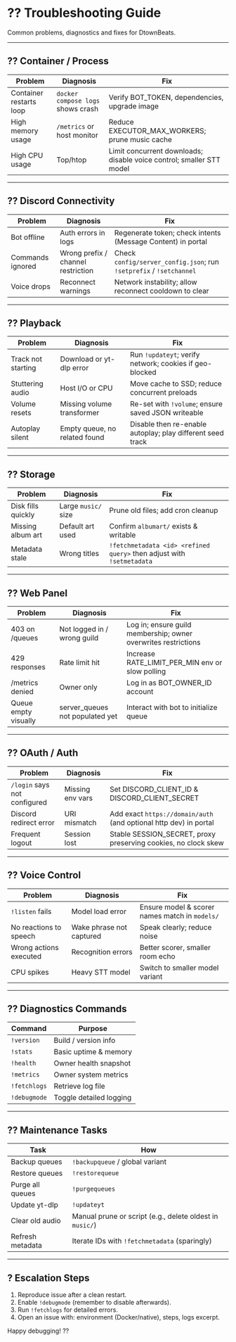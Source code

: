 # ?? Troubleshooting Guide

Common problems, diagnostics and fixes for DtownBeats.

---
## ?? Container / Process
| Problem | Diagnosis | Fix |
|---------|-----------|-----|
| Container restarts loop | `docker compose logs` shows crash | Verify BOT_TOKEN, dependencies, upgrade image |
| High memory usage | `/metrics` or host monitor | Reduce EXECUTOR_MAX_WORKERS; prune music cache |
| High CPU usage | Top/htop | Limit concurrent downloads; disable voice control; smaller STT model |

---
## ?? Discord Connectivity
| Problem | Diagnosis | Fix |
|---------|-----------|-----|
| Bot offline | Auth errors in logs | Regenerate token; check intents (Message Content) in portal |
| Commands ignored | Wrong prefix / channel restriction | Check `config/server_config.json`; run `!setprefix` / `!setchannel` |
| Voice drops | Reconnect warnings | Network instability; allow reconnect cooldown to clear |

---
## ?? Playback
| Problem | Diagnosis | Fix |
|---------|-----------|-----|
| Track not starting | Download or yt-dlp error | Run `!updateyt`; verify network; cookies if geo-blocked |
| Stuttering audio | Host I/O or CPU | Move cache to SSD; reduce concurrent preloads |
| Volume resets | Missing volume transformer | Re-set with `!volume`; ensure saved JSON writeable |
| Autoplay silent | Empty queue, no related found | Disable then re-enable autoplay; play different seed track |

---
## ?? Storage
| Problem | Diagnosis | Fix |
|---------|-----------|-----|
| Disk fills quickly | Large `music/` size | Prune old files; add cron cleanup |
| Missing album art | Default art used | Confirm `albumart/` exists & writable |
| Metadata stale | Wrong titles | `!fetchmetadata <id> <refined query>` then adjust with `!setmetadata` |

---
## ?? Web Panel
| Problem | Diagnosis | Fix |
|---------|-----------|-----|
| 403 on /queues | Not logged in / wrong guild | Log in; ensure guild membership; owner overwrites restrictions |
| 429 responses | Rate limit hit | Increase RATE_LIMIT_PER_MIN env or slow polling |
| /metrics denied | Owner only | Log in as BOT_OWNER_ID account |
| Queue empty visually | server_queues not populated yet | Interact with bot to initialize queue |

---
## ?? OAuth / Auth
| Problem | Diagnosis | Fix |
|---------|-----------|-----|
| `/login` says not configured | Missing env vars | Set DISCORD_CLIENT_ID & DISCORD_CLIENT_SECRET |
| Discord redirect error | URI mismatch | Add exact `https://domain/auth` (and optional http dev) in portal |
| Frequent logout | Session lost | Stable SESSION_SECRET, proxy preserving cookies, no clock skew |

---
## ?? Voice Control
| Problem | Diagnosis | Fix |
|---------|-----------|-----|
| `!listen` fails | Model load error | Ensure model & scorer names match in `models/` |
| No reactions to speech | Wake phrase not captured | Speak clearly; reduce noise |
| Wrong actions executed | Recognition errors | Better scorer, smaller room echo |
| CPU spikes | Heavy STT model | Switch to smaller model variant |

---
## ?? Diagnostics Commands
| Command | Purpose |
|---------|---------|
| `!version` | Build / version info |
| `!stats` | Basic uptime & memory |
| `!health` | Owner health snapshot |
| `!metrics` | Owner system metrics |
| `!fetchlogs` | Retrieve log file |
| `!debugmode` | Toggle detailed logging |

---
## ?? Maintenance Tasks
| Task | How |
|------|-----|
| Backup queues | `!backupqueue` / global variant |
| Restore queues | `!restorequeue` |
| Purge all queues | `!purgequeues` |
| Update yt-dlp | `!updateyt` |
| Clear old audio | Manual prune or script (e.g., delete oldest in `music/`) |
| Refresh metadata | Iterate IDs with `!fetchmetadata` (sparingly) |

---
## ? Escalation Steps
1. Reproduce issue after a clean restart.
2. Enable `!debugmode` (remember to disable afterwards).
3. Run `!fetchlogs` for detailed errors.
4. Open an issue with: environment (Docker/native), steps, logs excerpt.

Happy debugging! ??

